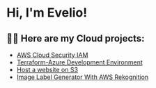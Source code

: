 <h1>Hi, I'm Evelio! </h1>

<h2>👨‍💻 Here are my Cloud projects:</h2>

- [AWS Cloud Security IAM](https://github.com/EvelioMorales/AWS-Cloud-Security-IAM/blob/main/README.md)
- [Terraform-Azure Development Environment](https://github.com/EvelioMorales/Terraform-Dev-environment-Azure/blob/main/README.md)
- [Host a website on S3](https://github.com/EvelioMorales/Static-Website-hosting/blob/main/legendary-aws-host-a-website-on-s3.pdf)
- [Image Label Generator With AWS Rekognition](https://github.com/EvelioMorales/Image-Label-Generator/blob/main/README.md)
